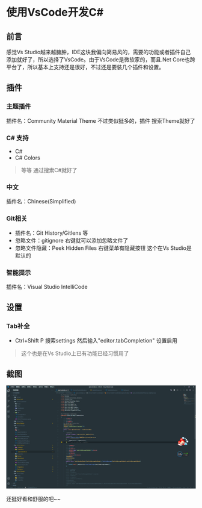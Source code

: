 # 使用VsCode开发C#

## 前言
感觉Vs Studio越来越臃肿，IDE这块我偏向简易风的，需要的功能或者插件自己添加就好了，所以选择了VsCode。由于VsCode是微软家的，而且.Net Core也跨平台了，所以基本上支持还是很好，不过还是要装几个插件和设置。

## 插件

### 主题插件

插件名：Community Material Theme
不过类似挺多的，插件 搜索Theme就好了

### C# 支持
- C# 
- C# Colors

>等等 通过搜索C#就好了

### 中文

插件名：Chinese(Simplified)

### Git相关

- 插件名：Git History/Gitlens 等
- 忽略文件：gitignore 右键就可以添加忽略文件了
- 忽略文件隐藏：Peek Hidden Files 右键菜单有隐藏按钮 这个在Vs Studio是默认的

### 智能提示

插件名：Visual Studio IntelliCode
## 设置

### Tab补全
- Ctrl+Shift P 搜索settings 然后输入"editor.tabCompletion" 设置启用

> 这个也是在Vs Studio上已有功能已经习惯用了

## 截图

![企业微信截图_1597660388842](https://raw.githubusercontent.com/liyunzhi1993/Image/master/%E4%BC%81%E4%B8%9A%E5%BE%AE%E4%BF%A1%E6%88%AA%E5%9B%BE_1597660388842.png)

还挺好看和舒服的吧~~